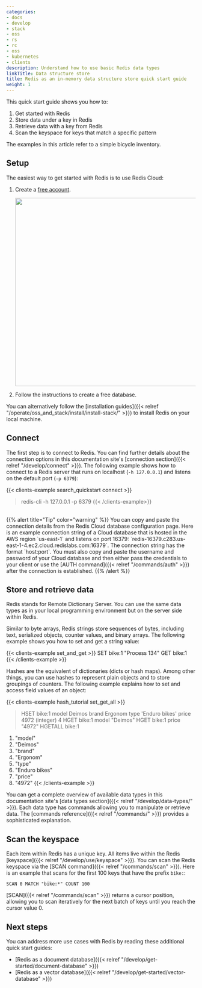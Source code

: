 ```yaml
---
categories:
- docs
- develop
- stack
- oss
- rs
- rc
- oss
- kubernetes
- clients
description: Understand how to use basic Redis data types
linkTitle: Data structure store
title: Redis as an in-memory data structure store quick start guide
weight: 1
---
```


This quick start guide shows you how to:

1. Get started with Redis 
2. Store data under a key in Redis
3. Retrieve data with a key from Redis
4. Scan the keyspace for keys that match a specific pattern

The examples in this article refer to a simple bicycle inventory.

## Setup

The easiest way to get started with Redis is to use Redis Cloud:

1. Create a [free account](https://redis.com/try-free?utm_source=redisio&utm_medium=referral&utm_campaign=2023-09-try_free&utm_content=cu-redis_cloud_users).

    <img src="../img/free-cloud-db.png" width="500px">
2. Follow the instructions to create a free database.

You can alternatively follow the [installation guides]({{< relref "/operate/oss_and_stack/install/install-stack/" >}}) to install Redis on your local machine.

## Connect

The first step is to connect to Redis. You can find further details about the connection options in this documentation site's [connection section]({{< relref "/develop/connect" >}}). The following example shows how to connect to a Redis server that runs on localhost (`-h 127.0.0.1`) and listens on the default port (`-p 6379`): 

{{< clients-example search_quickstart connect >}}
> redis-cli -h 127.0.0.1 -p 6379
{{< /clients-example>}}
<br/>
{{% alert title="Tip" color="warning" %}}
You can copy and paste the connection details from the Redis Cloud database configuration page. Here is an example connection string of a Cloud database that is hosted in the AWS region `us-east-1` and listens on port 16379: `redis-16379.c283.us-east-1-4.ec2.cloud.redislabs.com:16379`. The connection string has the format `host:port`. You must also copy and paste the username and password of your Cloud database and then either pass the credentials to your client or use the [AUTH command]({{< relref "/commands/auth" >}}) after the connection is established.
{{% /alert  %}}

## Store and retrieve data

Redis stands for Remote Dictionary Server. You can use the same data types as in your local programming environment but on the server side within Redis.

Similar to byte arrays, Redis strings store sequences of bytes, including text, serialized objects, counter values, and binary arrays. The following example shows you how to set and get a string value:

{{< clients-example set_and_get >}}
SET bike:1 "Process 134"
GET bike:1
{{< /clients-example >}}

Hashes are the equivalent of dictionaries (dicts or hash maps). Among other things, you can use hashes to represent plain objects and to store groupings of counters. The following example explains how to set and access field values of an object:

{{< clients-example hash_tutorial set_get_all >}}
> HSET bike:1 model Deimos brand Ergonom type 'Enduro bikes' price 4972
(integer) 4
> HGET bike:1 model
"Deimos"
> HGET bike:1 price
"4972"
> HGETALL bike:1
1) "model"
2) "Deimos"
3) "brand"
4) "Ergonom"
5) "type"
6) "Enduro bikes"
7) "price"
8) "4972"
{{< /clients-example >}}

You can get a complete overview of available data types in this documentation site's [data types section]({{< relref "/develop/data-types/" >}}). Each data type has commands allowing you to manipulate or retrieve data. The [commands reference]({{< relref "/commands/" >}}) provides a sophisticated explanation.

## Scan the keyspace

Each item within Redis has a unique key. All items live within the Redis [keyspace]({{< relref "/develop/use/keyspace" >}}). You can scan the Redis keyspace via the [SCAN command]({{< relref "/commands/scan" >}}). Here is an example that scans for the first 100 keys that have the prefix `bike:`:

```
SCAN 0 MATCH "bike:*" COUNT 100
```

[SCAN]({{< relref "/commands/scan" >}}) returns a cursor position, allowing you to scan iteratively for the next batch of keys until you reach the cursor value 0.

## Next steps

You can address more use cases with Redis by reading these additional quick start guides:

* [Redis as a document database]({{< relref "/develop/get-started/document-database" >}})
* [Redis as a vector database]({{< relref "/develop/get-started/vector-database" >}})